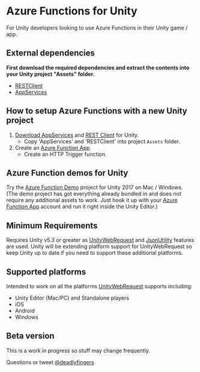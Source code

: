 # Azure Functions for Unity
For Unity developers looking to use Azure Functions in their Unity game / app.

## External dependencies
**First download the required dependencies and extract the contents into your Unity project "Assets" folder.**
* [RESTClient](https://github.com/Unity3dAzure/RESTClient)
* [AppServices](https://github.com/Unity3dAzure/AppServices)

## How to setup Azure Functions with a new Unity project
1. [Download AppServices](https://github.com/Unity3dAzure/AppServices/archive/master.zip) and [REST Client](https://github.com/Unity3dAzure/RESTClient/archive/master.zip) for Unity.
	* Copy 'AppServices' and 'RESTClient' into project `Assets` folder.
2. Create an [Azure Function App](https://portal.azure.com)
	* Create an HTTP Trigger function.

## Azure Function demos for Unity
Try the [Azure Function Demo](https://github.com/Unity3dAzure/AzureFunctionsDemo) project for Unity 2017 on Mac / Windows. (The demo project has got everything already bundled in and does not require any additional assets to work. Just hook it up with your [Azure Function App](https://portal.azure.com) account and run it right inside the Unity Editor.)

## Minimum Requirements
Requires Unity v5.3 or greater as [UnityWebRequest](https://docs.unity3d.com/Manual/UnityWebRequest.html) and [JsonUtility](https://docs.unity3d.com/ScriptReference/JsonUtility.html) features are used. Unity will be extending platform support for UnityWebRequest so keep Unity up to date if you need to support these additional platforms.

## Supported platforms
Intended to work on all the platforms [UnityWebRequest](https://docs.unity3d.com/Manual/UnityWebRequest.html) supports including:
* Unity Editor (Mac/PC) and Standalone players
* iOS
* Android
* Windows

## Beta version
This is a work in progress so stuff may change frequently.

Questions or tweet [@deadlyfingers](https://twitter.com/deadlyfingers)
